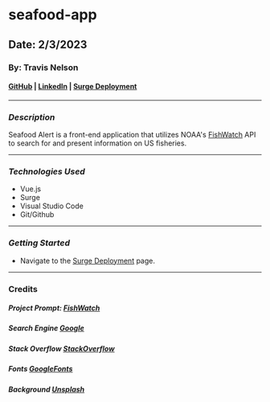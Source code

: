 # seafood-app

## Date: 2/3/2023

### By: Travis Nelson

#### [GitHub](https://github.com/tnel91/seafood-app) | [LinkedIn](https://www.linkedin.com/in/travis-nelson91/) | [Surge Deployment](https://seafood-alert.surge.sh)

---

### **_Description_**

Seafood Alert is a front-end application that utilizes NOAA's [FishWatch](https://www.fishwatch.gov/) API to search for and present information on US fisheries.

---

### **_Technologies Used_**

- Vue.js
- Surge
- Visual Studio Code
- Git/Github

---

### **_Getting Started_**

- Navigate to the [Surge Deployment](https://seafood-alert.surge.sh/) page.

---

### Credits

##### Project Prompt: [FishWatch](https://www.fishwatch.gov/)

##### Search Engine [Google](http://google.com)

##### Stack Overflow [StackOverflow](https://stackoverflow.com/)

##### Fonts [GoogleFonts](https://fonts.google.com/)

##### Background [Unsplash](https://unsplash.com/)
